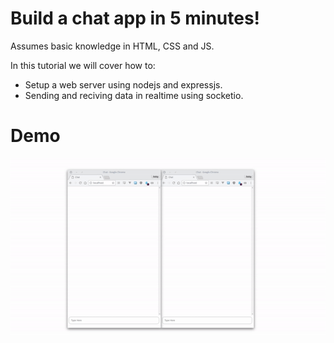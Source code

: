 # Build a chat app in 5 minutes!
Assumes basic knowledge in HTML, CSS and JS.

In this tutorial we will cover how to:
* Setup a web server using nodejs and expressjs.
* Sending and reciving data in realtime using socketio.

# Demo
![Chat Demo GIF](https://github.com/RekkyRek/5mintuts/blob/01_NodeChat/chat_demo.gif?raw=true)